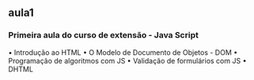 ## aula1

### Primeira aula do curso de extensão - Java Script

• Introdução ao HTML
• O Modelo de Documento de Objetos - DOM
• Programação de algoritmos com JS
• Validação de formulários com JS
• DHTML